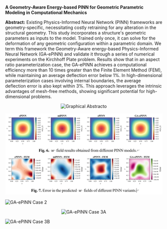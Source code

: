 **A Geometry-Aware Energy-based PINN for Geometric Parametric Modeling in Computational Mechanics**

**Abstract:** Existing Physics-Informed Neural Network (PINN) frameworks are geometry-specific, necessitating costly retraining for any alteration in the structural geometry. This study incorporates a structure's geometric parameters as inputs to the model. Trained only once, it can solve for the deformation of any geometric configuration within a parametric domain. We term this framework the Geometry-Aware energy-based Physics-Informed Neural Network (GA-ePINN) and validate it through a series of numerical experiments on the Kirchhoff Plate problem. Results show that in an aspect ratio parameterization case, the GA-ePINN achieves a computational efficiency more than 10 times greater than the Finite Element Method (FEM), while maintaining an average deflection error below 1%. In high-dimensional parameterization cases involving internal boundaries, the average deflection error is also kept within 3%. This approach leverages the intrinsic advantages of mesh-free methods, showing significant potential for high-dimensional problems. 

<p align="center">
  <img src="Graphical Abstract.png" alt="Graphical Abstracto" width="640">
</p>

<p align="center">
  <img src="Case1.png" alt="GA-ePINN Case 1 " width="640">
</p>

</p align="center">
  <img src="Case2.gif" alt="GA-ePINN Case 2 " width="640">
</p>

<p align="center">
  <img src="Case3A.gif" alt="GA-ePINN Case 3A" width="640">
</p>

</p align="center">
  <img src="Case3B.gif" alt="GA-ePINN Case 3B" width="640">
</p>







